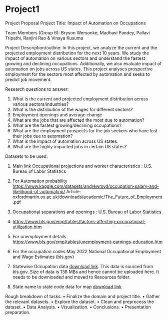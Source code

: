 # Project1

Project Proposal
Project Title: Impact of Automation on Occupations

Team Members (Group 6):
 Bryson Wersonke, Madhavi Pandey, Pallavi Tripathi, Ranjini Rao & Vinaya Kusuma
 
Project Description/outline:
In this project, we analyze the current and the projected employment distribution for the next 10 years. We study the impact of automation on various sectors  and understand the fastest growing and declining occupations. Additionally, we also evaluate impact of automation on jobs across US states. This project analyses prospective employment for the sectors most affected by automation and seeks to predict job movement.

Research questions to answer:
1.	What is the current and projected employment distribution across various sectors/industries? 
2.	What is the distribution of the wages for different sectors? 
3.	Employment openings and average change
4.	What are the jobs that are affected the most due to automation?
5.	What are the fastest growing/declining occupations?
6.	What are the employment prospects for the job seekers who have lost their jobs due to automation?
7.	What is the impact of automation across US states.
8.	What are the highly impacted jobs in certain US states? 

Datasets to be used:
1.	Main link
Occupational projections and worker characteristics : U.S. Bureau of Labor Statistics

2.	For Automation probability
https://www.kaggle.com/datasets/andrewmvd/occupation-salary-and-likelihood-of-automation/
Article: oxfordmartin.ox.ac.uk/downloads/academic/The_Future_of_Employment.pdf

3.	Occupational separations and openings : U.S. Bureau of Labor Statistics

4.	https://www.bls.gov/emp/tables/factors-affecting-occupational-utilization.htm

5.	For unemployment details
  	https://www.bls.gov/emp/tables/unemployment-earnings-education.htm

6.	For the occupation codes
  	May 2022 National Occupational Employment and Wage Estimates (bls.gov)
  	
8.  Statewise Occupation data [download link](https://docs.google.com/spreadsheets/d/1vPgfSd1oOP8MAn52J7coPReTVi7V2ihl/edit?usp=share_link&ouid=116688671136343262834&rtpof=true&sd=true). This data is sourced from bls.gov. Size of data is 138 MBs and hence cannot be uploaded here. It needs to be downloaded and moved to Resources folder.
  
10. State name to state  code data for map
    [download link](https://github.com/jasonong/List-of-US-States/blob/master/states.csv)

Rough breakdown of tasks:
•	Finalize the domain and project title.
•	Gather the relevant datasets.
•	Explore the dataset. 
•	Clean and preprocess the dataset.
•	Data Analysis.
•	Visualization.
•	Conclusions.
•	Presentation preparation.

